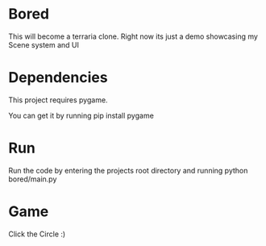 # Bored

This will become a terraria clone.  Right now its just a demo showcasing my Scene system and UI

# Dependencies

This project requires pygame.

You can get it by running pip install pygame

# Run

Run the code by entering the projects root directory and running python bored/main.py

# Game

Click the Circle :)
